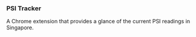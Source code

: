 ### PSI Tracker
A Chrome extension that provides a glance of the current PSI readings in Singapore.
